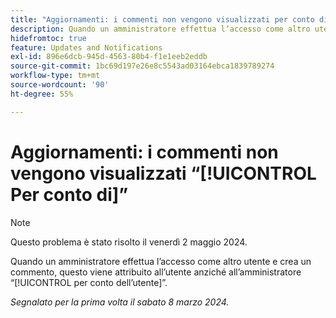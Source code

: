 ```yaml
---
title: "Aggiornamenti: i commenti non vengono visualizzati per conto di"
description: Quando un amministratore effettua l’accesso come altro utente e aggiunge un commento, questo viene attribuito a tale utente, invece di essere attribuito all’amministratore per conto dell’utente.
hidefromtoc: true
feature: Updates and Notifications
exl-id: 896e6dcb-945d-4563-80b4-f1e1eeb2eddb
source-git-commit: 1bc69d197e26e8c5543ad03164ebca1839789274
workflow-type: tm+mt
source-wordcount: '90'
ht-degree: 55%

---
```


# Aggiornamenti: i commenti non vengono visualizzati “[!UICONTROL Per conto di]”

>[!NOTE]
>
>Questo problema è stato risolto il venerdì 2 maggio 2024.

Quando un amministratore effettua l’accesso come altro utente e crea un commento, questo viene attribuito all’utente anziché all’amministratore “[!UICONTROL per conto dell’utente]”.

_Segnalato per la prima volta il sabato 8 marzo 2024._
